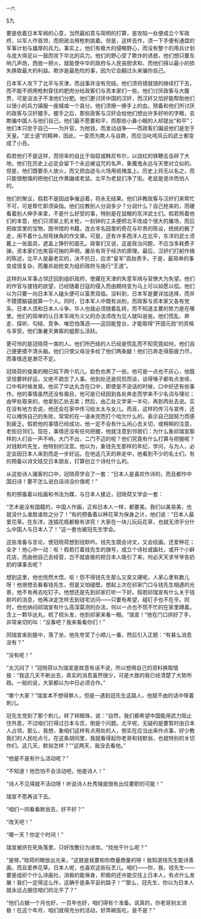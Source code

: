     一六 

   §九

   要是依着日本军阀的心意，当然最如意与简明的打算，是攻陷一处便成立个军政府，以军人作首领，而把政治用枪刺挑着。但是，这样去作，须一下手便有通盘的军事计划与雄厚的兵力。事实上，他们有极大的侵略野心，而没有整个的用兵计划与庞大得足以一鼓而攻下华北的兵力。他们的野心受了欺诈的诱惑，他们想只要东响几声炮，西放一把火，就能使中华的政府与人民丧胆求和，而他们得以最小的损失换取最大的利益。欺诈是最危险的事，因为它会翻过头来骗你自己。

   日本军人攻下了北平与天津，而战事并没有完结。他们须将错就错的继续打下去，而不能不把用枪刺穿住的肥肉分给政客们与资本家们一些。他们讨厌政客与大腹贾，可是没法子不准他们分肥。他们更讨厌中国的汉奸，而汉奸又恰好能帮助他们以很小的兵力镇服一座城或一个县分。他们须擦一擦手上的血，预备和他们所讨厌的政客与汉奸握手。握手之后，那些政客与汉奸会给他们想出许多好听的字眼，去欺骗中国人与他们自己。他们最不愿要和平，而那些小鼻小眼的人却提出“和平”；他们本只忠于自己——为升官，为抢钱，而发动战争——而政客们偏说他们是忠于天皇。“武士道”的精神，因此，一变而为欺人与自欺，而应当叱咤风云的武士都变成了小丑。

   假若他们不是这样，而坦率的自比于匈奴或韩尼布尔，以烧红的铁鞭去击碎了大地，他们在历史上必定会留下个永远被诅咒的名声，象魔鬼永远与天使对立似的。但是，他们既要杀人放火，而又把血迹与火场用纸掩盖上。历史上将无以名之，而只能很勉强的把他们比作黄鼬或老鼠。北平为老鼠们净了街。老鼠是诡诈而怕人的。

   他们的聚议，假若不是因战争催迫着，将永无结果。他们非教政客与汉奸们来帮忙不可，可是帮忙即须染指。他们应教别人分润多少？分润什么？自己抢来的，而硬看着别人伸手来拿，不是什么好受的事，特别是在鼠眼的东洋武士们。假若照着他们的本意，他们只须架上机关枪，一刻钟的工夫便把北平改成个很大的屠场，而后把故宫里的宝物，图书馆的书籍，连古寺名园里的奇花与珍贵的陈设，统统的搬了走，用不着什么拐弯抹角的作文章。可是，还有许多西洋人在北平，东洋的武士须戴上一张面具，遮盖上狰狞的面孔。政客们又说，这是政治问题，不应当多耗费子弹。资本家们也笑容可掬的声明，屠杀有背于经济的原理。最后，汉奸们打躬作揖的陈述，北平人是最老实的，决不抗日，应求“皇军”高抬贵手。于是，最简单的事变成很复杂，而屠杀劫抢变为组织政府与施行“王道”。

   这样的从军事占领迂回到组织政府，使藏在天津的失意军阀与官僚大为失望。他们的作官与搂钱的欲望，已经随着日寇的侵入而由期待变为马上可以如愿以偿。他们以为只要一向日本军人磕头便可以富贵双临。没料到，日本军是要详加选择，而并不摸摸脑袋就算一个人。同时，日本军人中既有派别，而政客与资本家又各有党系，日本人须和日本人斗争，华人也就必须随着乱转，而不知道主要的势力是在哪里。他们的简单的认日本军阀为义父的办法须改为见人就叫爸爸。他们慌乱、奔走、探听、勾结、竞争、唯恐怕落选——这回能登台，才能取得“开国元勋”的资格与享受。他们象暑天粪窖的蛆那么活跃。

   更可怜的是冠晓荷一类的人。他们所巴结的人已经是慌乱而不知究竟如何，他们自己便更摸不清头脑。他们只恨父母没多给了他们两条腿！他们已奔走得筋疲力尽，而事情还是渺茫不定。

   冠晓荷的俊美的眼已陷下两个坑儿，脸色也黑了一些。他可是一点也不灰心，他既坚信要转好运，又绝不疏忽了人事。他到处还是侃侃而谈，谈得嗓子都有点发哑，口中有时候发臭。他买了华达丸含在口中，即使是不说话的时候，口中好还有些事作。他的事情虽然还没有眉目，他可是已经因到各处奔走而学来不少名词与理论；由甲处取来的，他拿到乙处去卖；然后，由乙处又学来一半句，再到丙处去说。实在没有地方去说，他还会在家中传习给太太与女儿。而且，这样的传习与宣传，还可以掩饰自己的失败，常常的在一语未完而打个哈欠什么的，表示自己因努力而感到疲乏。假若他的事情已经成功，他一定不会有什么闲心去关切，或稍稍的注意，老街旧邻们。现在，事情还没有任何把握，他就注意到邻居们：为什么象祁瑞宣那样的人们会一声不响，大门不出，二门不迈的呢？他们究竟有什么打算与把握呢？对钱默吟先生，他特别的注意。他以为，象钱先生那样的年纪，学问，与为人，必定会因日本人来到而走一步好运。在他这几天的奔走中，他看到不少的名士们，有的预备以诗文结交日本朋友，打算创立个诗社什么的。

   从这些诗人骚客的口中，冠晓荷学会了一套：“日本人是喜欢作诗的，而且都作中国旧诗！要不怎么说白话诗没价值呢！”

   有的预备着以绘画和书法为媒，与日本人接近，冠晓荷又学会一套：

   “艺术是没有国籍的，中国人作画，正和日本人一样，都要美。我们以美易美，也就没什么谁胜谁败之分了！”有的预备着以种花草为保身之计，他们说：“日本人最爱花草。在东洋，连插花瓶都极有讲究！大家在一块儿玩玩花草，也就无须乎分什么中国人与日本人了！”这一套也被冠先生学会。

   这些准备与言论，使冠晓荷想到钱默吟。钱先生既会诗文，又会绘画，还爱种花；全才！他心中一动：呕！假若打着钱先生的旗号，成立个诗社或画社，或开个小鲜花店，而由他自己去经营，岂不就直接的把日本人吸引了来，何必天天求爷爷告奶奶的谋事去呢？

   想到这里，他也恍然大悟，呕！怨不得钱先生那么又臭又硬呢，人家心里有数儿呀！他很想去看看钱先生，但是又怕碰壁。想起上次在祁家门口与钱先生相遇的光景，他不肯再去吃钉子。他想还是先到祁家打听一下好。假若祁瑞宣有什么关于钱默吟的消息，他再决定怎样去到钱宅访问——只要有希望，碰钉子也不在乎。同时，他也纳闷祁瑞宣有什么高深莫测的办法，何以一点也不慌不忙的在家里蹲着。含上一颗华达丸，梳了梳头发，他到祁家来看一眼。“瑞宣！”他在门口拱好了手，非常亲切的叫：“没事吧？我来看看你们！”

   同瑞宣来到屋中，落了坐，他先夸奖了小顺儿一番，然后引入正题：“有甚么消息没有？”

   “没有呢！”

   “太沉闷了！”冠晓荷以为瑞宣是故意有话不说，所以想用自己的资料换取情报：“我这几天不断出去，真实的消息虽然很少，可是大致的我已经清楚了大势所趋。一般的说，大家都以为中日必须合作。”

   “哪个大家？”瑞宣本不想得罪人，但是一遇到冠先生这路人，他就不由的话中带着刺儿。

   冠先生觉到了那个刺儿，转了转眼珠，说：“自然，我们都希望中国能用武力阻止住外患，不过咱们打得过日本与否，倒是个问题。北平呢，无疑的是要暂时由日本人占领，那么，我想，象咱们这样有点用处的人，倒实在应当出来作点事，好少教我们的人民吃点亏。在这条胡同里，我就看得起你老哥和钱默翁，也就特别的关切你们。这几天，默翁怎样？”“这两天，我没去看他。”

   “他是不是有什么活动呢？”

   “不知道！他恐怕不会活动吧，他是诗人！”

   “诗人不见得就不活动呀！听说诗人杜秀陵就很有出任要职的可能！”

   瑞宣不愿再谈下去。

   “咱们一同看看默翁去，好不好？”

   “改天吧！”

   “哪一天？你定个时间！”

   瑞宣被挤在死角落里，只好改敷衍为进攻。“找他干什么呢？”

   “是呀，”晓荷的眼放出光来，“这就是我要和你商量商量的呀！我知道钱先生能诗善画，而且爱养花草。日本人呢，也喜欢这些玩艺儿。咱们——你，我，钱先生——要是组织个什么诗画社，消极的能保身，积极的还许能交往上日本人，有点什么发展！我们一定得这么作，这确乎是条平妥的路子！”“那么，冠先生，你以为日本人就永远占据住咱们的北平了？”

   “他们占据一个月也好，一百年也好，咱们得有个准备。说真的，你老哥别太消极！在这个年月，咱们就得充分的活动，好弄碗饭吃，是不是？”

